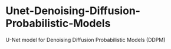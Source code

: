 # Unet-Denoising-Diffusion-Probabilistic-Models
U-Net model for Denoising Diffusion Probabilistic Models (DDPM)
